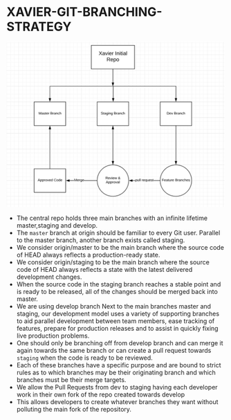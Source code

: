 # XAVIER-GIT-BRANCHING-STRATEGY
![](images/Xavier-git.png)

* The central repo holds three main branches with an infinite lifetime master,staging and develop.
* The `master` branch at origin should be familiar to every Git user. Parallel to the master branch, another branch exists called staging.
* We consider origin/master to be the main branch where the source code of HEAD always reflects a production-ready state.
* We consider origin/staging to be the main branch where the source code of HEAD always reflects a state with the latest delivered development changes.
* When the source code in the staging branch reaches a stable point and is ready to be released, all of the changes should be merged back into master.
* We are using develop branch Next to the main branches master and staging, our development model uses a variety of supporting branches to aid parallel development between team members, ease tracking of features, prepare for production releases and to assist in quickly fixing live production problems.
* One should only be branching off from develop branch and can merge it again towards the same branch or can create a pull request towards `staging` when the code is ready to be reviewed.
* Each of these branches have a specific purpose and are bound to strict rules as to which branches may be their originating branch and which branches must be their merge targets.
* We allow the Pull Requests from dev to staging having each developer work in their own fork of the repo created towards develop
* This allows developers to create whatever branches they want without polluting the main fork of the repository.
